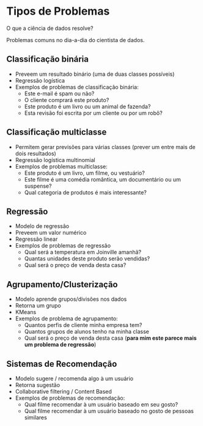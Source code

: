 # Tipos de Problemas

O que a ciência de dados resolve?

Problemas comuns no dia-a-dia do cientista de dados.

## Classificação binária

- Preveem um resultado binário (uma de duas classes possíveis)
- Regressão logística
- Exemplos de problemas de classificação binária:
    - Este e-mail é spam ou não?
    - O cliente comprará este produto?
    - Este produto é um livro ou um animal de fazenda?
    - Esta revisão foi escrita por um cliente ou por um robô?

## Classificação multiclasse

- Permitem gerar previsões para várias classes (prever um entre mais de dois resultados)
- Regressão logística multinomial
- Exemplos de problemas multiclasse:
    - Este produto é um livro, um filme, ou vestuário?
    - Este filme é uma comédia romântica, um documentário ou um suspense?
    - Qual categoria de produtos é mais interessante?

## Regressão

- Modelo de regressão
- Preveem um valor numérico
- Regressão linear
- Exemplos de problemas de regressão
    - Qual será a temperatura em Joinville amanhã?
    - Quantas unidades deste produto serão vendidas?
    - Qual será o preço de venda desta casa?

## Agrupamento/Clusterização

- Modelo aprende grupos/divisões nos dados
- Retorna um grupo
- KMeans
- Exemplos de problema de agrupamento:
    - Quantos perfis de cliente minha empresa tem?
    - Quantos grupos de alunos tenho na minha classe
    - Qual será o preço de venda desta casa (**para mim este parece mais um problema de regressão**)

## Sistemas de Recomendação

- Modelo sugere / recomenda algo à um usuário
- Retorna sugestão
- Collaborative filtering / Content Based
- Exemplos de problemas de recomendação:
    - Qual filme recomendar à um usuário baseado em seu gosto?
    - Qual filme recomendar à um usuário baseado no gosto de pessoas similares